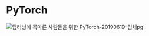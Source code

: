 # PyTorch
![딥러닝에 목마른 사람들을 위한 PyTorch-20190619-입체pg](https://user-images.githubusercontent.com/21074282/59833505-25750100-9381-11e9-9f82-f1dcb68faa20.jpg)
